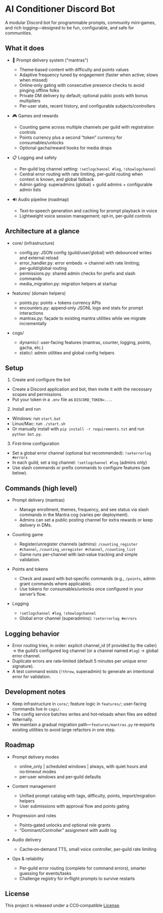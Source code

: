 # AI Conditioner Discord Bot

A modular Discord bot for programmable prompts, community mini‑games, and rich logging—designed to be fun, configurable, and safe for communities.

## What it does

- 🧠 Prompt delivery system ("mantras")
   - Theme‑based content with difficulty and points values
   - Adaptive frequency tuned by engagement (faster when active; slows when missed)
   - Online‑only gating with consecutive presence checks to avoid pinging offline folks
   - Private DM delivery by default; optional public posts with bonus multipliers
   - Per‑user stats, recent history, and configurable subjects/controllers

- 🎮 Games and rewards
   - Counting game across multiple channels per guild with registration controls
   - Points currency plus a second “token” currency for consumables/unlocks
   - Optional gacha/reward hooks for media drops

- 📋 Logging and safety
   - Per‑guild log channel setting: `!setlogchannel #log`, `!showlogchannel`
   - Central error routing with rate limiting, per‑guild routing when context is known, and global fallback
   - Admin gating: superadmins (global) + guild admins + configurable admin lists

- 🔊 Audio pipeline (roadmap)
   - Text‑to‑speech generation and caching for prompt playback in voice
   - Lightweight voice session management; opt‑in, per‑guild controls

## Architecture at a glance

- core/ (infrastructure)
   - config.py: JSON config (guild/user/global) with debounced writes and external reload
   - error_handler.py: error embeds → channel with rate limiting; per‑guild/global routing
   - permissions.py: shared admin checks for prefix and slash commands
   - media_migration.py: migration helpers at startup

- features/ (domain helpers)
   - points.py: points + tokens currency APIs
   - encounters.py: append‑only JSONL logs and stats for prompt interactions
   - mantras.py: façade to existing mantra utilities while we migrate incrementally

- cogs/
   - dynamic/: user‑facing features (mantras, counter, logging, points, gacha, etc.)
   - static/: admin utilities and global config helpers

## Setup

1) Create and configure the bot
- Create a Discord application and bot, then invite it with the necessary scopes and permissions.
- Put your token in a `.env` file as `DISCORD_TOKEN=...`.

2) Install and run
- Windows: run `start.bat`
- Linux/Mac: run `./start.sh`
- Or manually install with `pip install -r requirements.txt` and run `python bot.py`.

3) First‑time configuration
- Set a global error channel (optional but recommended): `!seterrorlog #errors`
- In each guild, set a log channel: `!setlogchannel #log` (admins only)
- Use slash commands or prefix commands to configure features (see below).

## Commands (high level)

- Prompt delivery (mantras)
   - Manage enrollment, themes, frequency, and see status via slash commands in the Mantra cog (varies per deployment).
   - Admins can set a public posting channel for extra rewards or keep delivery in DMs.

- Counting game
   - Register/unregister channels (admins): `/counting_register #channel`, `/counting_unregister #channel`, `/counting_list`
   - Game runs per‑channel with last‑value tracking and simple validation.

- Points and tokens
   - Check and award with bot‑specific commands (e.g., `/points`, admin grant commands where applicable).
   - Use tokens for consumables/unlocks once configured in your server’s flow.

- Logging
   - `!setlogchannel #log`, `!showlogchannel`
   - Global error channel (superadmins): `!seterrorlog #errors`

## Logging behavior

- Error routing tries, in order: explicit channel_id (if provided by the caller) → the guild’s configured log channel (or a channel named `#log`) → global error channel.
- Duplicate errors are rate‑limited (default 5 minutes per unique error signature).
- A test command exists (`!throw`, superadmin) to generate an intentional error for validation.

## Development notes

- Keep infrastructure in `core/`; feature logic in `features/`; user‑facing commands live in `cogs/`.
- The config service batches writes and hot‑reloads when files are edited externally.
- We maintain a gradual migration path—`features/mantras.py` re‑exports existing utilities to avoid large refactors in one step.

## Roadmap

- Prompt delivery modes
   - online_only | scheduled windows | always, with quiet hours and no‑timeout modes
   - per‑user windows and per‑guild defaults

- Content management
   - Unified prompt catalog with tags, difficulty, points, import/migration helpers
   - User submissions with approval flow and points gating

- Progression and roles
   - Points‑gated unlocks and optional role grants
   - “Dominant/Controller” assignment with audit log

- Audio delivery
   - Cache‑on‑demand TTS, small voice controller, per‑guild rate limiting

- Ops & reliability
   - Per‑guild error routing (complete for command errors), smarter guessing for events/tasks
   - Challenge registry for in‑flight prompts to survive restarts

## License

This project is released under a CC0‑compatible [License](LICENSE.md).